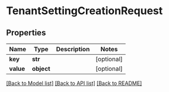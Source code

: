 # TenantSettingCreationRequest

## Properties
Name | Type | Description | Notes
------------ | ------------- | ------------- | -------------
**key** | **str** |  | [optional] 
**value** | **object** |  | [optional] 

[[Back to Model list]](../README.md#documentation-for-models) [[Back to API list]](../README.md#documentation-for-api-endpoints) [[Back to README]](../README.md)

